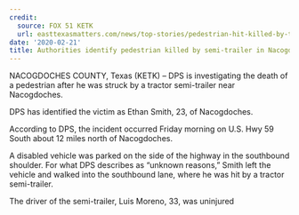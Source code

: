 ```yaml
---
credit:
  source: FOX 51 KETK
  url: easttexasmatters.com/news/top-stories/pedestrian-hit-killed-by-tractor-semi-trailer-in-nacogdoches-county/
date: '2020-02-21'
title: Authorities identify pedestrian killed by semi-trailer in Nacogdoches County
---
```

NACOGDOCHES COUNTY, Texas (KETK) – DPS is investigating the death of a pedestrian after he was struck by a tractor semi-trailer near Nacogdoches.

DPS has identified the victim as Ethan Smith, 23, of Nacogdoches.

According to DPS, the incident occurred Friday morning on U.S. Hwy 59 South about 12 miles north of Nacogdoches.

A disabled vehicle was parked on the side of the highway in the southbound shoulder. For what DPS describes as “unknown reasons,” Smith left the vehicle and walked into the southbound lane, where he was hit by a tractor semi-trailer.

The driver of the semi-trailer, Luis Moreno, 33, was uninjured
